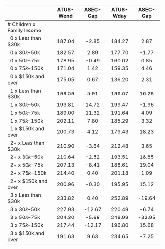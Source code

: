 
|                      |    ATUS-Wend |     ASEC-Gap |    ATUS-Wday |     ASEC-Gap |
| -------------------- | :----------: | :----------: | :----------: | :----------: |
| # Children x Family Income |              |              |              |              |
| &nbsp;&nbsp;0 x Less than $30k |       187.04 |        -2.85 |       184.27 |         2.87 |
| &nbsp;&nbsp;0 x $30k-$50k |       182.57 |         2.89 |       177.70 |        -1.77 |
| &nbsp;&nbsp;0 x $50k-$75k |       178.95 |        -0.49 |       160.02 |         0.85 |
| &nbsp;&nbsp;0 x $75k-$150k |       171.04 |         1.42 |       159.35 |         4.46 |
| &nbsp;&nbsp;0 x $150k and over |       175.05 |         0.67 |       136.20 |         2.31 |
| &nbsp;&nbsp;1 x Less than $30k |       199.59 |         5.91 |       196.07 |        16.28 |
| &nbsp;&nbsp;1 x $30k-$50k |       193.81 |        14.72 |       199.47 |        -1.96 |
| &nbsp;&nbsp;1 x $50k-$75k |       189.00 |        11.32 |       191.64 |         4.09 |
| &nbsp;&nbsp;1 x $75k-$150k |       202.11 |         7.80 |       185.29 |         3.32 |
| &nbsp;&nbsp;1 x $150k and over |       200.73 |         4.12 |       179.43 |        18.23 |
| &nbsp;&nbsp;2+ x Less than $30k |       210.90 |        -3.64 |       212.48 |         3.65 |
| &nbsp;&nbsp;2+ x $30k-$50k |       210.64 |        -2.52 |       193.51 |        18.85 |
| &nbsp;&nbsp;2+ x $50k-$75k |       207.13 |        -8.41 |       188.61 |        19.04 |
| &nbsp;&nbsp;2+ x $75k-$150k |       214.40 |         0.40 |       201.18 |         1.09 |
| &nbsp;&nbsp;2+ x $150k and over |       200.96 |        -0.30 |       195.95 |        15.12 |
| &nbsp;&nbsp;3 x Less than $30k |       233.82 |         0.40 |       252.89 |       -19.64 |
| &nbsp;&nbsp;3 x $30k-$50k |       227.93 |       -12.67 |       220.49 |        -6.74 |
| &nbsp;&nbsp;3 x $50k-$75k |       204.30 |        -5.68 |       249.99 |       -32.95 |
| &nbsp;&nbsp;3 x $75k-$150k |       217.44 |       -12.17 |       196.80 |        15.68 |
| &nbsp;&nbsp;3 x $150k and over |       191.63 |         9.63 |       234.65 |        -7.25 |

